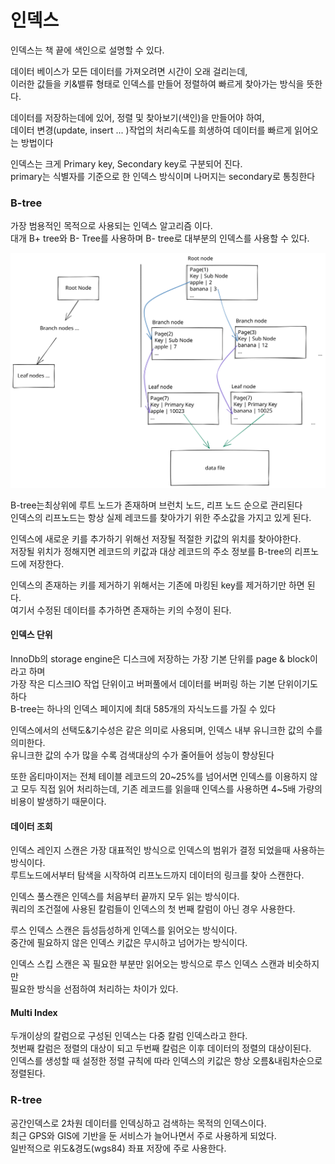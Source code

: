 # 인덱스

인덱스는 책 끝에 색인으로 설명할 수 있다.

데이터 베이스가 모든 데이터를 가져오려면 시간이 오래 걸리는데,\
이러한 값들을 키&밸류 형태로 인덱스를 만들어 정렬하여 빠르게 찾아가는 방식을 뜻한다.

데이터를 저장하는데에 있어, 정렬 및 찾아보기(색인)을 만들어야 하여,\
데이터 변경(update, insert ... )작업의 처리속도를 희생하여 데이터를 빠르게 읽어오는 방법이다

인덱스는 크게 Primary key, Secondary key로 구분되어 진다.\
primary는 식별자를 기준으로 한 인덱스 방식이며 나머지는 secondary로 통칭한다

### B-tree

가장 범용적인 목적으로 사용되는 인덱스 알고리즘 이다.\
대개 B+ tree와 B- Tree를 사용하며 B- tree로 대부분의 인덱스를 사용할 수 있다.

<img src="../../.gitbook/assets/file.excalidraw.svg" alt="" class="gitbook-drawing">

B-tree는최상위에 루트 노드가 존재하며 브런치 노드, 리프 노드 순으로 관리된다\
인덱스의 리프노드는 항상 실제 레코드를 찾아가기 위한 주소값을 가지고 있게 된다.

인덱스에 새로운 키를 추가하기 위해선 저장될 적절한 키값의 위치를 찾아야한다.\
저장될 위치가 정해지면 레코드의 키값과 대상 레코드의 주소 정보를 B-tree의 리프노드에 저장한다.

인덱스의 존재하는 키를 제거하기 위해서는 기존에 마킹된 key를 제거하기만 하면 된다.\
여기서 수정된 데이터를 추가하면 존재하는 키의 수정이 된다.

#### 인덱스 단위

InnoDb의 storage engine은 디스크에 저장하는 가장 기본 단위를 page & block이라고 하며\
가장 작은 디스크IO 작업 단위이고 버퍼풀에서 데이터를 버퍼링 하는 기본 단위이기도 하다\
B-tree는 하나의 인덱스 페이지에 최대 585개의 자식노드를 가질 수 있다

인덱스에서의 선택도&기수성은 같은 의미로 사용되며, 인덱스 내부 유니크한 값의 수를 의미한다.\
유니크한 값의 수가 많을 수록 검색대상의 수가 줄어들어 성능이 향상된다

또한 옵티마이저는 전체 테이블 레코드의 20\~25%를 넘어서면 인덱스를 이용하지 않고 모두 직접 읽어 처리하는데, 기존 레코드를 읽을때 인덱스를 사용하면 4\~5배 가량의 비용이 발생하기 때문이다.

#### 데이터 조회

인덱스 레인지 스캔은 가장 대표적인 방식으로 인덱스의 범위가 결정 되었을때 사용하는 방식이다.\
루트노드에서부터 탐색을 시작하여 리프노드까지 데이터의 링크를 찾아 스캔한다.

인덱스 풀스캔은 인덱스를 처음부터 끝까지 모두 읽는 방식이다.\
쿼리의 조건절에 사용된 칼럼들이 인덱스의 첫 번째 칼럼이 아닌 경우 사용한다.

루스 인덱스 스캔은 듬성듬성하게 인덱스를 읽어오는 방식이다.\
중간에 필요하지 않은 인덱스 키값은 무시하고 넘어가는 방식이다.

인덱스 스킵 스캔은 꼭 필요한 부분만 읽어오는 방식으로 루스 인덱스 스캔과 비슷하지만\
필요한 방식을 선점하여 처리하는 차이가 있다.

#### Multi Index

두개이상의 칼럼으로 구성된 인덱스는 다중 칼럼 인덱스라고 한다.\
첫번째  칼럼은 정렬의 대상이 되고 두번째 칼럼은 이후 데이터의 정렬의 대상이된다.\
인덱스를 생성할 때 설정한 정렬 규칙에 따라 인덱스의 키값은 항상 오름&내림차순으로 정렬된다.

### R-tree&#x20;

공간인덱스로 2차원 데이터를 인덱싱하고 검색하는 목적의 인덱스이다.\
최근 GPS와 GIS에 기반을 둔 서비스가 늘어나면서 주로 사용하게 되었다.\
일반적으로 위도&경도(wgs84) 좌표 저장에 주로 사용한다.
